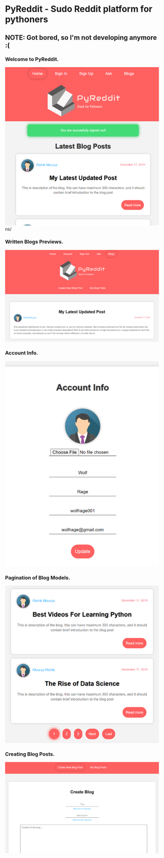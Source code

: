 # PyReddit - Sudo Reddit platform for pythoners

## NOTE: Got bored, so I'm not developing anymore :(

### Welcome to PyReddit.

<div align="center">
    <img src="./samples/1.png">
</div>ns/

### Written Blogs Previews.

<div align="center">
    <img src="./samples/2.png">
</div>

### Account Info.

<div align="center">
    <img src="./samples/3.png">
</div>

### Pagination of Blog Models.

<div align="center">
    <img src="./samples/4.png">
</div>

### Creating Blog Posts.

<div align="center">
    <img src="./samples/5.png">
</div>